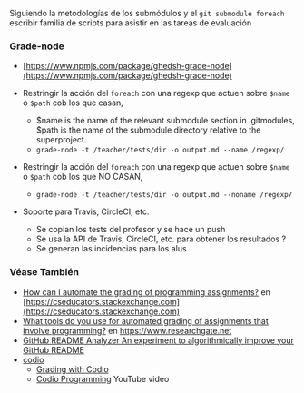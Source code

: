 Siguiendo la metodologías de los submódulos y el `git submodule foreach `
escribir familia de scripts para asistir en las tareas de evaluación

### Grade-node

* [https://www.npmjs.com/package/ghedsh-grade-node](https://www.npmjs.com/package/ghedsh-grade-node)

* Restringir la acción del `foreach` con una regexp que actuen sobre `$name` o `$path` cob  los que casan,
    - $name is the name of the relevant submodule section in .gitmodules, $path is the name of the submodule directory relative to the superproject.
    - `grade-node -t /teacher/tests/dir -o output.md --name /regexp/`
* Restringir la acción del `foreach` con una regexp que actuen sobre `$name` o `$path` cob  los que NO CASAN,
    - `grade-node -t /teacher/tests/dir -o output.md --noname /regexp/`
   
* Soporte para Travis, CircleCI, etc. 
    - Se copian los tests del profesor y se hace un push
    - Se usa la  API de Travis, CircleCI, etc. para obtener los resultados ?
    - Se generan las incidencias para los alus

### Véase También

* [How can I automate the grading of programming assignments?](https://cseducators.stackexchange.com/questions/1205/how-can-i-automate-the-grading-of-programming-assignments) en [https://cseducators.stackexchange.com](https://cseducators.stackexchange.com)
* [What tools do you use for automated grading of assignments that involve programming?](https://www.researchgate.net/post/What_tools_do_you_use_for_automated_grading_of_assignments_that_involve_programming) en https://www.researchgate.net
* [GitHub README Analyzer
An experiment to algorithmically improve your GitHub README](https://demos.algorithmia.com/github-readme-analyzer/)
*  [codio](https://codio.com/features/infrastructure/)
    - [Grading with Codio](https://vimeo.com/214168086)
    - [Codio Programming](https://youtu.be/Qx3HutlDqII) YouTube video
